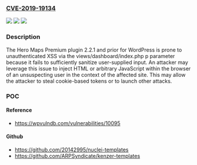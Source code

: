 ### [CVE-2019-19134](https://cve.mitre.org/cgi-bin/cvename.cgi?name=CVE-2019-19134)
![](https://img.shields.io/static/v1?label=Product&message=n%2Fa&color=blue)
![](https://img.shields.io/static/v1?label=Version&message=n%2Fa&color=blue)
![](https://img.shields.io/static/v1?label=Vulnerability&message=n%2Fa&color=brighgreen)

### Description

The Hero Maps Premium plugin 2.2.1 and prior for WordPress is prone to unauthenticated XSS via the views/dashboard/index.php p parameter because it fails to sufficiently sanitize user-supplied input. An attacker may leverage this issue to inject HTML or arbitrary JavaScript within the browser of an unsuspecting user in the context of the affected site. This may allow the attacker to steal cookie-based tokens or to launch other attacks.

### POC

#### Reference
- https://wpvulndb.com/vulnerabilities/10095

#### Github
- https://github.com/20142995/nuclei-templates
- https://github.com/ARPSyndicate/kenzer-templates


